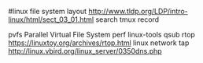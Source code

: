 #linux file system layout
<http://www.tldp.org/LDP/intro-linux/html/sect_03_01.html>
search tmux record

pvfs Parallel Virtual File System
perf linux-tools
qsub
rtop <https://linuxtoy.org/archives/rtop.html>
linux network tap
http://linux.vbird.org/linux_server/0350dns.php
